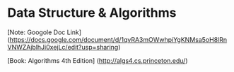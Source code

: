 # Data Structure & Algorithms

[Note: Googole Doc Link]
(https://docs.google.com/document/d/1qvRA3mOWwhpiYgKNMsa5oH8lRnVNWZAjblhJi0xejLc/edit?usp=sharing)

[Book: Algorithms 4th Edition]
(http://algs4.cs.princeton.edu/)